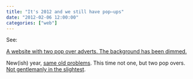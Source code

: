 ```yaml
---
title: "It's 2012 and we still have pop–ups"
date: "2012-02-06 12:00:00"
categories: ["web"]
---
```



See:

[A website with two pop over adverts. The background has been dimmed.](https://www.smartplanet.com/blog/business-brains/is-it-time-for-your-company-to-appoint-a-chief-customer-officer/21746)

New(ish) year, [same old problems](https://leonpaternoster.com/2011/02/pop-ups/). This time not one, but two pop overs. [Not gentlemanly in the slightest](https://www.informationarchitects.jp/en/the-electronic-gentleman-or-why-usability-is-the-first-step-to-interactive-sexyness/).
